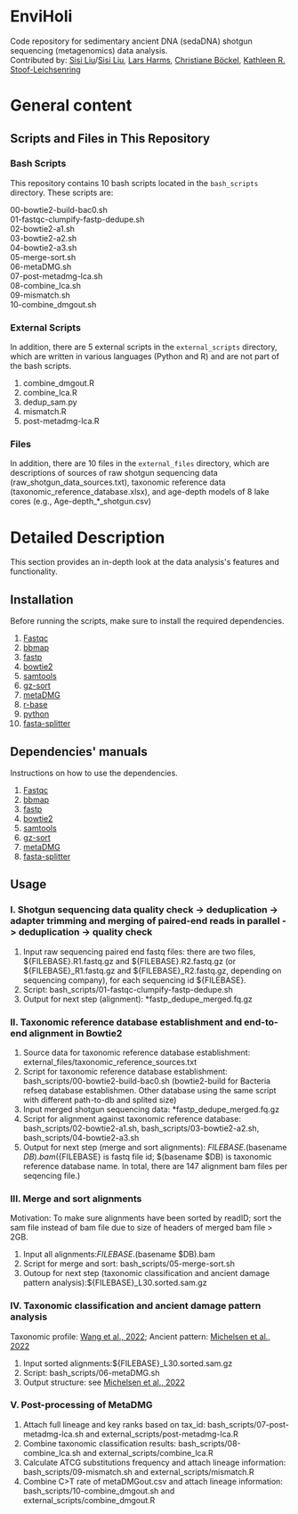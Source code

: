 # EnviHoli
Code repository for sedimentary ancient DNA (sedaDNA) shotgun sequencing (metagenomics) data analysis.  
Contributed by: [Sisi Liu](mailto:sisi.liu@awi.de)/[Sisi Liu](mailto:sisi.liu.research@gmail.com), [Lars Harms](mailto:lars.harms@awi.de), [Christiane Böckel](mailto:christiane.boeckel@awi.de), [Kathleen R. Stoof-Leichsenring](Kathleen.Stoof-Leichsenring@awi.de)

# General content
## Scripts and Files in This Repository

### Bash Scripts
This repository contains 10 bash scripts located in the `bash_scripts` directory. These scripts are:

00-bowtie2-build-bac0.sh  
01-fastqc-clumpify-fastp-dedupe.sh  
02-bowtie2-a1.sh  
03-bowtie2-a2.sh  
04-bowtie2-a3.sh  
05-merge-sort.sh  
06-metaDMG.sh  
07-post-metadmg-lca.sh  
08-combine_lca.sh  
09-mismatch.sh  
10-combine_dmgout.sh  

### External Scripts
In addition, there are 5 external scripts in the `external_scripts` directory, which are written in various languages (Python and R) and are not part of the bash scripts.  

1. combine_dmgout.R  
2. combine_lca.R  
3. dedup_sam.py  
4. mismatch.R  
5. post-metadmg-lca.R  

### Files
In addition, there are 10 files in the `external_files` directory, which are descriptions of sources of raw shotgun sequencing data (raw_shotgun_data_sources.txt), taxonomic reference data (taxonomic_reference_database.xlsx), and age-depth models of 8 lake cores (e.g., Age-depth_*_shotgun.csv)

# Detailed Description
This section provides an in-depth look at the data analysis's features and functionality.

## Installation

Before running the scripts, make sure to install the required dependencies.
1. [Fastqc](https://anaconda.org/bioconda/fastqc)  
2. [bbmap](https://anaconda.org/bioconda/bbmap)  
3. [fastp](https://anaconda.org/bioconda/fastp)
4. [bowtie2](https://anaconda.org/bioconda/bowtie2)
5. [samtools](https://anaconda.org/bioconda/samtools)
6. [gz-sort](https://github.com/keenerd/gz-sort)
7. [metaDMG](https://github.com/miwipe/metaDMG_installation)  
8. [r-base](https://anaconda.org/conda-forge/r-base)
9. [python](https://anaconda.org/conda-forge/python)
10. [fasta-splitter](https://kirill-kryukov.com/study/tools/fasta-splitter/)

## Dependencies' manuals

Instructions on how to use the dependencies.
1. [Fastqc](https://www.bioinformatics.babraham.ac.uk/projects/fastqc/)  
2. [bbmap](https://jgi.doe.gov/data-and-tools/software-tools/bbtools/bb-tools-user-guide/bbmap-guide/)  
3. [fastp](https://github.com/OpenGene/fastp)  
4. [bowtie2](https://bowtie-bio.sourceforge.net/bowtie2/manual.shtml)
5. [samtools](https://www.htslib.org/doc/samtools.html)
6. [gz-sort](https://github.com/keenerd/gz-sort)
7. [metaDMG](https://metadmg-dev.github.io/metaDMG-core/)
8. [fasta-splitter](https://kirill-kryukov.com/study/tools/fasta-splitter/)

## Usage

### I. Shotgun sequencing data quality check -> deduplication -> adapter trimming and merging of paired-end reads in parallel -> deduplication -> quality check

1. Input raw sequencing paired end fastq files: there are two files, ${FILEBASE}.R1.fastq.gz and ${FILEBASE}.R2.fastq.gz (or ${FILEBASE}_R1.fastq.gz and ${FILEBASE}_R2.fastq.gz, depending on sequencing company), for each sequencing id ${FILEBASE}.
2. Script: bash_scripts/01-fastqc-clumpify-fastp-dedupe.sh
3. Output for next step (alignment): *fastp_dedupe_merged.fq.gz

### II. Taxonomic reference database establishment and end-to-end alignment in Bowtie2

1. Source data for taxonomic reference database establishment: external_files/taxonomic_reference_sources.txt
2. Script for taxonomic reference database establishment: bash_scripts/00-bowtie2-build-bac0.sh (bowtie2-build for Bacteria refseq database establishmen. Other database using the same script with different path-to-db and splited size)
3. Input merged shotgun sequencing data: *fastp_dedupe_merged.fq.gz
4. Script for alignment against taxonomic reference database: bash_scripts/02-bowtie2-a1.sh, bash_scripts/03-bowtie2-a2.sh, bash_scripts/04-bowtie2-a3.sh
5. Output for next step (merge and sort alignments): ${FILEBASE}.$(basename $DB).bam (${FILEBASE} is fastq file id; $(basename $DB) is taxonomic reference database name. In total, there are 147 alignment bam files per seqencing file.)

### III. Merge and sort alignments
Motivation: To make sure alignments have been sorted by readID; sort the sam file instead of bam file due to size of headers of merged bam file > 2GB.
1. Input all alignments:${FILEBASE}.$(basename $DB).bam
2. Script for merge and sort: bash_scripts/05-merge-sort.sh
3. Outoup for next step (taxonomic classification and ancient damage pattern analysis):${FILEBASE}_L30.sorted.sam.gz

### IV. Taxonomic classification and ancient damage pattern analysis
Taxonomic profile: [Wang et al., 2022](https://besjournals.onlinelibrary.wiley.com/doi/full/10.1111/2041-210X.14006); 
Ancient pattern: [Michelsen et al., 2022](https://www.biorxiv.org/content/10.1101/2022.12.06.519264v1)
1. Input sorted alignments:${FILEBASE}_L30.sorted.sam.gz
2. Script: bash_scripts/06-metaDMG.sh
3. Output structure: see [Michelsen et al., 2022](https://www.biorxiv.org/content/10.1101/2022.12.06.519264v1)

### V. Post-processing of MetaDMG
1. Attach full lineage and key ranks based on tax_id: bash_scripts/07-post-metadmg-lca.sh and external_scripts/post-metadmg-lca.R
2. Combine taxonomic classification results: bash_scripts/08-combine_lca.sh and external_scripts/combine_lca.R
3. Calculate ATCG substitutions frequency and attach lineage information: bash_scripts/09-mismatch.sh and external_scripts/mismatch.R
4. Combine C>T rate of metaDMGout.csv and attach lineage information: bash_scripts/10-combine_dmgout.sh and external_scripts/combine_dmgout.R





